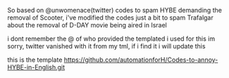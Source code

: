 So based on @unwomenace(twitter) codes to spam HYBE demanding the removal of Scooter, 
i've modified the codes just a bit to spam Trafalgar about the removal of D-DAY movie being aired in Israel

i dont remember the @ of who provided the templated i used for this im sorry, twitter vanished with it from my tml, if i find it i will update this

this is the template https://github.com/automationforH/Codes-to-annoy-HYBE-in-English.git
